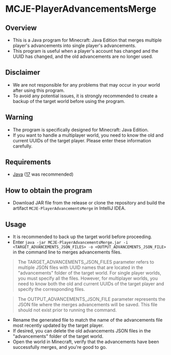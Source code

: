 # MCJE-PlayerAdvancementsMerge

## Overview
- This is a Java program for Minecraft: Java Edition that merges multiple player's advancements into single player's advancements.
- This program is useful when a player's account has changed and the UUID has changed, and the old advancements are no longer used.

## Disclaimer
- We are not responsible for any problems that may occur in your world after using this program.
- To avoid any potential issues, it is strongly recommended to create a backup of the target world before using the program.

## Warning
- The program is specifically designed for Minecraft: Java Edition.
- If you want to handle a multiplayer world, you need to know the old and current UUIDs of the target player. Please enter these information carefully.

## Requirements
- [Java](https://www.oracle.com/jp/java/technologies/downloads/) ([17](https://www.oracle.com/jp/java/technologies/downloads/#java17) was recommended)

## How to obtain the program
- Download JAR file from the release or clone the repository and build the artifact `MCJE-PlayerAdvancementsMerge` in IntelliJ IDEA.

## Usage
- It is recommended to back up the target world before proceeding.
- Enter `java -jar MCJE-PlayerAdvancementsMerge.jar -i <TARGET_ADVANCEMENTS_JSON_FILES> -o <OUTPUT_ADVANCEMENTS_JSON_FILE>` in the command line to merges advancements files.
> The TARGET_ADVANCEMENTS_JSON_FILES parameter refers to multiple JSON files with UUID names that are located in the "advancements" folder of the target world. For single player worlds, you must specify all the files. However, for multiplayer worlds, you need to know both the old and current UUIDs of the target player and specify the corresponding files.

> The OUTPUT_ADVANCEMENTS_JSON_FILE parameter represents the JSON file where the merges advancements will be saved. This file should not exist prior to running the command.
- Rename the generated file to match the name of the advancements file most recently updated by the target player.
- If desired, you can delete the old advancements JSON files in the "advancements" folder of the target world.
- Open the world in Minecraft, verify that the advancements have been successfully merges, and you're good to go.